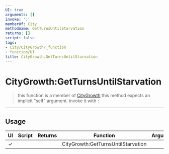 ```yaml
---
UI: true
arguments: []
invoke: ':'
memberOf: City
methodname: GetTurnsUntilStarvation
returns: []
script: false
tags:
- City/CityGrowth/_function
- function/UI
title: CityGrowth.GetTurnsUntilStarvation
---
```

# CityGrowth:GetTurnsUntilStarvation
> this function is a member of [CityGrowth](civ-6/lua/CityGrowth.md)
> this method expects an implicit "self" argument. invoke it with `:`
-----
## Usage
|  UI | Script | Returns | Function | Arguments |
|:---:|:------:|-------:|:--------:|:---------|
|✓| ||CityGrowth:GetTurnsUntilStarvation||
